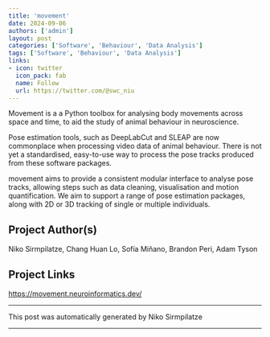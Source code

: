```yaml
---
title: 'movement'
date: 2024-09-06
authors: ['admin']
layout: post
categories: ['Software', 'Behaviour', 'Data Analysis']
tags: ['Software', 'Behaviour', 'Data Analysis']
links:
- icon: twitter
  icon_pack: fab
  name: Follow
  url: https://twitter.com/@swc_niu
---
```

Movement is a a Python toolbox for analysing body movements across space and time, to aid the study of animal behaviour in neuroscience.

Pose estimation tools, such as DeepLabCut and SLEAP are now commonplace when processing video data of animal behaviour. There is not yet a standardised, easy-to-use way to process the pose tracks produced from these software packages.

movement aims to provide a consistent modular interface to analyse pose tracks, allowing steps such as data cleaning, visualisation and motion quantification. We aim to support a range of pose estimation packages, along with 2D or 3D tracking of single or multiple individuals.
## Project Author(s)
Niko Sirmpilatze, Chang Huan Lo, Sofía Miñano, Brandon Peri, Adam Tyson
## Project Links
https://movement.neuroinformatics.dev/
***
This post was automatically generated by
Niko Sirmpilatze
***